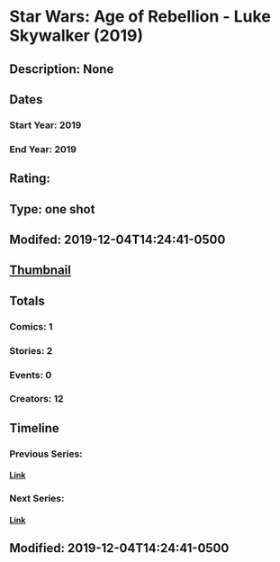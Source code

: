 # Star Wars: Age of Rebellion - Luke Skywalker (2019)
## Description: None
## Dates
### Start Year: 2019
### End Year: 2019
## Rating: 
## Type: one shot
## Modifed: 2019-12-04T14:24:41-0500
## [Thumbnail](http://i.annihil.us/u/prod/marvel/i/mg/c/60/5cf02e9a573be.jpg)
## Totals
### Comics: 1
### Stories: 2
### Events: 0
### Creators: 12
## Timeline
### Previous Series: 
#### [Link]()
### Next Series: 
#### [Link]()
## Modified: 2019-12-04T14:24:41-0500